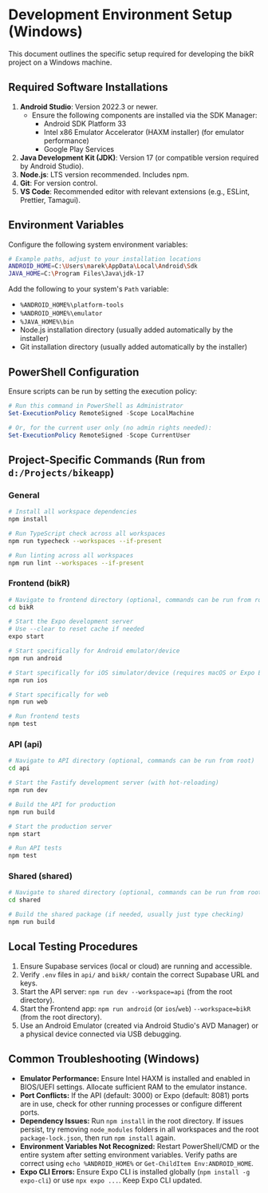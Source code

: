 # Development Environment Setup (Windows)

This document outlines the specific setup required for developing the bikR project on a Windows machine.

## Required Software Installations
1.  **Android Studio**: Version 2022.3 or newer.
    *   Ensure the following components are installed via the SDK Manager:
        *   Android SDK Platform 33
        *   Intel x86 Emulator Accelerator (HAXM installer) (for emulator performance)
        *   Google Play Services
2.  **Java Development Kit (JDK)**: Version 17 (or compatible version required by Android Studio).
3.  **Node.js**: LTS version recommended. Includes npm.
4.  **Git**: For version control.
5.  **VS Code**: Recommended editor with relevant extensions (e.g., ESLint, Prettier, Tamagui).

## Environment Variables
Configure the following system environment variables:

```bash
# Example paths, adjust to your installation locations
ANDROID_HOME=C:\Users\marek\AppData\Local\Android\Sdk
JAVA_HOME=C:\Program Files\Java\jdk-17
```

Add the following to your system's `Path` variable:
*   `%ANDROID_HOME%\platform-tools`
*   `%ANDROID_HOME%\emulator`
*   `%JAVA_HOME%\bin`
*   Node.js installation directory (usually added automatically by the installer)
*   Git installation directory (usually added automatically by the installer)

## PowerShell Configuration
Ensure scripts can be run by setting the execution policy:

```powershell
# Run this command in PowerShell as Administrator
Set-ExecutionPolicy RemoteSigned -Scope LocalMachine

# Or, for the current user only (no admin rights needed):
Set-ExecutionPolicy RemoteSigned -Scope CurrentUser
```

## Project-Specific Commands (Run from `d:/Projects/bikeapp`)

### General
```bash
# Install all workspace dependencies
npm install

# Run TypeScript check across all workspaces
npm run typecheck --workspaces --if-present

# Run linting across all workspaces
npm run lint --workspaces --if-present
```

### Frontend (bikR)
```bash
# Navigate to frontend directory (optional, commands can be run from root)
cd bikR

# Start the Expo development server
# Use --clear to reset cache if needed
expo start

# Start specifically for Android emulator/device
npm run android

# Start specifically for iOS simulator/device (requires macOS or Expo EAS)
npm run ios

# Start specifically for web
npm run web

# Run frontend tests
npm test
```

### API (api)
```bash
# Navigate to API directory (optional, commands can be run from root)
cd api

# Start the Fastify development server (with hot-reloading)
npm run dev

# Build the API for production
npm run build

# Start the production server
npm start

# Run API tests
npm test
```

### Shared (shared)
```bash
# Navigate to shared directory (optional, commands can be run from root)
cd shared

# Build the shared package (if needed, usually just type checking)
npm run build
```

## Local Testing Procedures
1.  Ensure Supabase services (local or cloud) are running and accessible.
2.  Verify `.env` files in `api/` and `bikR/` contain the correct Supabase URL and keys.
3.  Start the API server: `npm run dev --workspace=api` (from the root directory).
4.  Start the Frontend app: `npm run android` (or `ios`/`web`) `--workspace=bikR` (from the root directory).
5.  Use an Android Emulator (created via Android Studio's AVD Manager) or a physical device connected via USB debugging.

## Common Troubleshooting (Windows)
*   **Emulator Performance:** Ensure Intel HAXM is installed and enabled in BIOS/UEFI settings. Allocate sufficient RAM to the emulator instance.
*   **Port Conflicts:** If the API (default: 3000) or Expo (default: 8081) ports are in use, check for other running processes or configure different ports.
*   **Dependency Issues:** Run `npm install` in the root directory. If issues persist, try removing `node_modules` folders in all workspaces and the root `package-lock.json`, then run `npm install` again.
*   **Environment Variables Not Recognized:** Restart PowerShell/CMD or the entire system after setting environment variables. Verify paths are correct using `echo %ANDROID_HOME%` or `Get-ChildItem Env:ANDROID_HOME`.
*   **Expo CLI Errors:** Ensure Expo CLI is installed globally (`npm install -g expo-cli`) or use `npx expo ...`. Keep Expo CLI updated.
